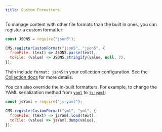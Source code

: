 ```yaml
---
title: Custom Formatters
---
```


To manage content with other file formats than the built in ones, you can register a custom formatter:

```js
const JSON5 = require("json5");

CMS.registerCustomFormat("json5", "json5", {
  fromFile: (text) => JSON5.parse(text),
  toFile: (value) => JSON5.stringify(value, null, 2),
});
```

Then include `format: json5` in your collection configuration. See the [Collection docs](https://www.decapcms.org/docs/configuration-options/#collections) for more details.

You can also override the in-built formatters. For example, to change the YAML serialization method from [`yaml`](https://npmjs.com/package/yaml) to [`js-yaml`](https://npmjs.com/package/js-yaml):

```js
const jsYaml = require("js-yaml");

CMS.registerCustomFormat("yml", "yml", {
  fromFile: (text) => jsYaml.load(text),
  toFile: (value) => jsYaml.dump(value),
});
```
